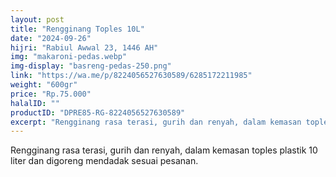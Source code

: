 ```yaml
---
layout: post
title: "Rengginang Toples 10L"
date: "2024-09-26"
hijri: "Rabiul Awwal 23, 1446 AH"
img: "makaroni-pedas.webp"
img-display: "basreng-pedas-250.png"
link: "https://wa.me/p/8224056527630589/6285172211985"
weight: "600gr"
price: "Rp.75.000"
halalID: ""
productID: "DPRE85-RG-8224056527630589"
excerpt: "Rengginang rasa terasi, gurih dan renyah, dalam kemasan toples plastik 10 liter."
---
```

Rengginang rasa terasi, gurih dan renyah, dalam kemasan toples plastik 10 liter dan digoreng mendadak sesuai pesanan.
